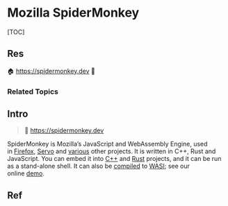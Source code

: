 # Mozilla SpiderMonkey

[TOC]



## Res
🏠 https://spidermonkey.dev
🚧 


### Related Topics



## Intro
> 🔗 https://spidermonkey.dev

SpiderMonkey is Mozilla’s JavaScript and WebAssembly Engine, used in [Firefox](https://www.mozilla.org/en-US/firefox/), [Servo](https://servo.org/) and [various](https://discourse.mozilla.org/t/survey-where-are-you-embedding-spidermonkey/77988) other projects. It is written in C++, Rust and JavaScript. You can embed it into [C++](https://github.com/mozilla-spidermonkey/spidermonkey-embedding-examples) and [Rust](https://github.com/servo/rust-mozjs) projects, and it can be run as a stand-alone shell. It can also be [compiled](https://bytecodealliance.org/articles/making-javascript-run-fast-on-webassembly) to [WASI](https://wasi.dev/); see our online [demo](https://mozilla-spidermonkey.github.io/sm-wasi-demo/).



## Ref
